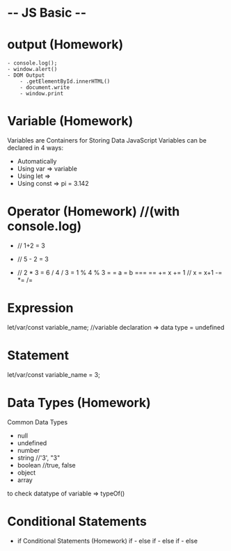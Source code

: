 # -- JS Basic --
# output (Homework)

    - console.log();
    - window.alert()
    - DOM Output
        - .getElementById.innerHTML()
        - document.write
        - window.print

# Variable (Homework)

Variables are Containers for Storing Data
JavaScript Variables can be declared in 4 ways:
 - Automatically
 - Using var => variable
 - Using let =>
 - Using const => pi = 3.142

# Operator (Homework) //(with console.log)
+ // 1+2 = 3
- // 5 - 2 = 3
* // 2 * 3 = 6
/ 4 / 3 = 1
% 4 % 3 =
= a = b
===
==
+= x += 1 // x = x+1
-=
*=
/=

# Expression
 let/var/const variable_name; //variable declaration => data type = undefined

# Statement
 let/var/const variable_name = 3;

# Data Types (Homework)
Common Data Types
 - null
 - undefined
 - number
 - string //'3', "3"
 - boolean //true, false
 - object
 - array

 to check datatype of variable => typeOf()


# Conditional Statements
 - if Conditional Statements (Homework)
if - else
if - else if - else